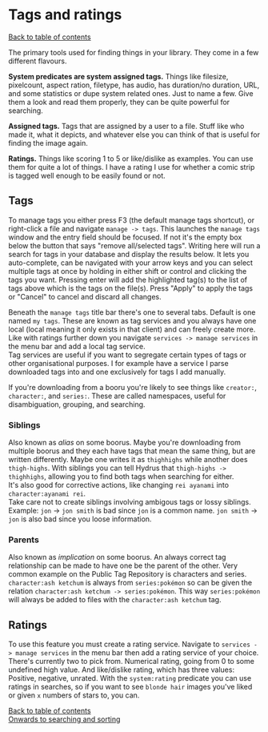 # Tags and ratings
[Back to table of contents](00_tableOfContents.md)

The primary tools used for finding things in your library. They come in a few different flavours. 

**System predicates are system assigned tags.** Things like filesize, pixelcount, aspect ration, filetype, has audio, has duration/no duration, URL, and some statistics or dupe system related ones. Just to name a few. Give them a look and read them properly, they can be quite powerful for searching.

**Assigned tags.** Tags that are assigned by a user to a file. Stuff like who made it, what it depicts, and whatever else you can think of that is useful for finding the image again.

**Ratings.** Things like scoring 1 to 5 or like/dislike as examples. You can use them for quite a lot of things. I have a rating I use for whether a comic strip is tagged well enough to be easily found or not.

## Tags
To manage tags you either press F3 (the default manage tags shortcut), or right-click a file and navigate `manage -> tags`. This launches the `manage tags` window and the entry field should be focused. If not it's the empty box below the button that says "remove all/selected tags". Writing here will run a search for tags in your database and display the results below. It lets you auto-complete, can be navigated with your arrow keys and you can select multiple tags at once by holding in either shift or control and clicking the tags you want. Pressing enter will add the highlighted tag(s) to the list of tags above which is the tags on the file(s). Press "Apply" to apply the tags or "Cancel" to cancel and discard all changes.

Beneath the `manage tags` title bar there's one to several tabs. Default is one named `my tags`. These are known as tag services and you always have one local (local meaning it only exists in that client) and can freely create more. Like with ratings further down you navigate `services -> manage services` in the menu bar and add a local tag service.  
Tag services are useful if you want to segregate certain types of tags or other organisational purposes. I for example have a service I parse downloaded tags into and one exclusively for tags I add manually.

If you're downloading from a booru you're likely to see things like `creator:`, `character:`, and `series:`. These are called namespaces, useful for disambiguation, grouping, and searching.

### Siblings
Also known as *alias* on some boorus. Maybe you're downloading from multiple boorus and they each have tags that mean the same thing, but are written differently. Maybe one writes it as `thighhighs` while another does `thigh-highs`. With siblings you can tell Hydrus that `thigh-highs -> thighhighs`, allowing you to find both tags when searching for either.  
It's also good for corrective actions, like changing `rei ayanami` into `character:ayanami rei`.  
Take care not to create siblings involving ambigous tags or lossy siblings. Example: `jon` -> `jon smith` is bad since `jon` is a common name. `jon smith` -> `jon` is also bad since you loose information.

### Parents
Also known as *implication* on some boorus. An always correct tag relationship can be made to have one be the parent of the other. Very common example on the Public Tag Repository is characters and series. `character:ash ketchum` is always from `series:pokémon` so can be given the relation `character:ash ketchum -> series:pokémon`. This way `series:pokémon` will always be added to files with the `character:ash ketchum` tag.

## Ratings
To use this feature you must create a rating service. Navigate to `services -> manage services` in the menu bar then add a rating service of your choice. There's currently two to pick from. Numerical rating, going from 0 to some undefined high value. And like/dislike rating, which has three values: Positive, negative, unrated. With the `system:rating` predicate you can use ratings in searches, so if you want to see `blonde hair` images you've liked or given `x` numbers of stars to, you can.

[Back to table of contents](00_tableOfContents.md)  
[Onwards to searching and sorting](05_searchingAndSorting.md)